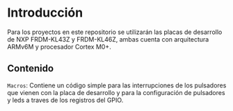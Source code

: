 # Introducción
Para los proyectos en este repositorio se utilizarán las placas de desarrollo de NXP FRDM-KL43Z y FRDM-KL46Z, ambas cuenta con arquitectura ARMv6M y procesador Cortex M0+.

## Contenido

`Macros`: Contiene un código simple para las interrupciones de los pulsadores que vienen con la placa de desarrollo y para la configuración de pulsadores y leds a traves de los registros del GPIO.
